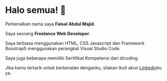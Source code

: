 # Halo semua! 👋

Perkenalkan nama saya **Faisal Abdul Majid**.<br>

Saya seorang **Freelance Web Developer**.<br>

Saya terbiasa menggunakan HTML, CSS Javascript dan Framework Boostrap5 menggunakan perangkat Visual Studio Code.<br>

Saya juga beberapa memiliki Sertifikat Kompetensi dari dicoding.<br>

Jika kamu tertarik untuk berkenalan denganku, silakan ikuti akun [Linkedin](https://www.linkedin.com/in/faisal-abdul-majid-1065a91a9/)ku ya.
<!--
**Faisalabdulmajid/Faisalabdulmajid** is a ✨ _special_ ✨ repository because its `README.md` (this file) appears on your GitHub profile.

Here are some ideas to get you started:

- 🔭 I’m currently working on ...
- 🌱 I’m currently learning ...
- 👯 I’m looking to collaborate on ...
- 🤔 I’m looking for help with ...
- 💬 Ask me about ...
- 📫 How to reach me: ...
- 😄 Pronouns: ...
- ⚡ Fun fact: ...
-->

